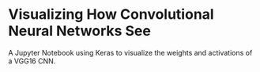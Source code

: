 # Visualizing How Convolutional Neural Networks See

A Jupyter Notebook using Keras to visualize the weights and activations of a VGG16 CNN.

